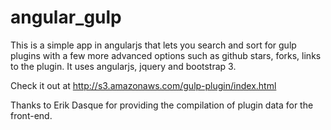 # angular_gulp
This is a simple app in angularjs that lets you search and sort for gulp plugins with a few more advanced options such as github stars, forks, links to the plugin.  It uses angularjs, jquery and bootstrap 3.

Check it out at http://s3.amazonaws.com/gulp-plugin/index.html

Thanks to Erik Dasque for providing the compilation of plugin data for the front-end.
